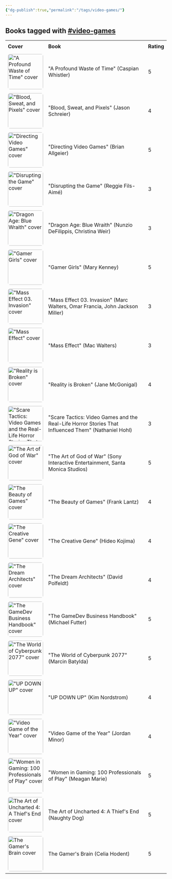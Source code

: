 ```yaml
---
{"dg-publish":true,"permalink":"/tags/video-games/"}
---
```



<h2><span>Books tagged with <a href="#video-games" class="tag" target="_blank" rel="noopener nofollow">#video-games</a></span></h2><table style="border-collapse: collapse; width: 100%; font-family: inherit;"><tbody><tr><th style="text-align: left; padding: 8px; border-bottom: 2px solid var(--text-accent); background-color: var(--background-secondary);">Cover</th><th style="text-align: left; padding: 8px; border-bottom: 2px solid var(--text-accent); background-color: var(--background-secondary);">Book</th><th style="text-align: left; padding: 8px; border-bottom: 2px solid var(--text-accent); background-color: var(--background-secondary);">Rating</th></tr><tr style="background-color: var(--background-primary); transition: background-color 0.2s;"><td style="padding: 6px 8px;"><img src="https://cdn.thestorygraph.com/e24dnbvl8wohu0y5hzcw1fxt0dzy" alt="&quot;A Profound Waste of Time&quot; cover" width="110" style="border-radius: 6px;"></td><td style="padding: 6px 8px;"><a href="obsidian://open?vault=Obsidian%20Vault&amp;file=books%2FCaspian%20Whistler%20-%20A%20Profound%20Waste%20of%20Time.md" style="text-decoration: none; color: var(--text-normal);">"A Profound Waste of Time" (Caspian Whistler)</a></td><td style="padding: 6px 8px;">5</td></tr><tr style="background-color: var(--background-modifier-hover); transition: background-color 0.2s;"><td style="padding: 6px 8px;"><img src="http://books.google.com/books/content?id=-bK-DQAAQBAJ&amp;printsec=frontcover&amp;img=1&amp;zoom=1&amp;edge=curl&amp;source=gbs_api" alt="&quot;Blood, Sweat, and Pixels&quot; cover" width="110" style="border-radius: 6px;"></td><td style="padding: 6px 8px;"><a href="obsidian://open?vault=Obsidian%20Vault&amp;file=books%2FJason%20Schreier%20-%20Blood%20Sweat%20and%20Pixels.md" style="text-decoration: none; color: var(--text-normal);">"Blood, Sweat, and Pixels" (Jason Schreier)</a></td><td style="padding: 6px 8px;">4</td></tr><tr style="background-color: var(--background-primary); transition: background-color 0.2s;"><td style="padding: 6px 8px;"><img src="http://books.google.com/books/content?id=HTaxDwAAQBAJ&amp;printsec=frontcover&amp;img=1&amp;zoom=1&amp;edge=curl&amp;source=gbs_api" alt="&quot;Directing Video Games&quot; cover" width="110" style="border-radius: 6px;"></td><td style="padding: 6px 8px;"><a href="obsidian://open?vault=Obsidian%20Vault&amp;file=books%2FBrian%20Allgeier%20-%20Directing%20Video%20Games.md" style="text-decoration: none; color: var(--text-normal);">"Directing Video Games" (Brian Allgeier)</a></td><td style="padding: 6px 8px;">5</td></tr><tr style="background-color: var(--background-modifier-hover); transition: background-color 0.2s;"><td style="padding: 6px 8px;"><img src="http://books.google.com/books/content?id=oos1EAAAQBAJ&amp;printsec=frontcover&amp;img=1&amp;zoom=1&amp;edge=curl&amp;source=gbs_api" alt="&quot;Disrupting the Game&quot; cover" width="110" style="border-radius: 6px;"></td><td style="padding: 6px 8px;"><a href="obsidian://open?vault=Obsidian%20Vault&amp;file=books%2FReggie%20Fils-Aim%C3%A9%20-%20Disrupting%20the%20Game.md" style="text-decoration: none; color: var(--text-normal);">"Disrupting the Game" (Reggie Fils-Aimé)</a></td><td style="padding: 6px 8px;">3</td></tr><tr style="background-color: var(--background-primary); transition: background-color 0.2s;"><td style="padding: 6px 8px;"><img src="http://books.google.com/books/content?id=j3j1DwAAQBAJ&amp;printsec=frontcover&amp;img=1&amp;zoom=1&amp;edge=curl&amp;source=gbs_api" alt="&quot;Dragon Age: Blue Wraith&quot; cover" width="110" style="border-radius: 6px;"></td><td style="padding: 6px 8px;"><a href="obsidian://open?vault=Obsidian%20Vault&amp;file=books%2FNunzio%20DeFilippis%20Christina%20Weir%20-%20Dragon%20Age%20Blue%20Wraith.md" style="text-decoration: none; color: var(--text-normal);">"Dragon Age: Blue Wraith" (Nunzio DeFilippis, Christina Weir)</a></td><td style="padding: 6px 8px;">3</td></tr><tr style="background-color: var(--background-modifier-hover); transition: background-color 0.2s;"><td style="padding: 6px 8px;"><img src="http://books.google.com/books/content?id=gbxBEAAAQBAJ&amp;printsec=frontcover&amp;img=1&amp;zoom=1&amp;edge=curl&amp;source=gbs_api" alt="&quot;Gamer Girls&quot; cover" width="110" style="border-radius: 6px;"></td><td style="padding: 6px 8px;"><a href="obsidian://open?vault=Obsidian%20Vault&amp;file=books%2FMary%20Kenney%20-%20Gamer%20Girls.md" style="text-decoration: none; color: var(--text-normal);">"Gamer Girls" (Mary Kenney)</a></td><td style="padding: 6px 8px;">5</td></tr><tr style="background-color: var(--background-primary); transition: background-color 0.2s;"><td style="padding: 6px 8px;"><img src="http://books.google.com/books/content?id=AziapwAACAAJ&amp;printsec=frontcover&amp;img=1&amp;zoom=1&amp;source=gbs_api" alt="&quot;Mass Effect 03. Invasion&quot; cover" width="110" style="border-radius: 6px;"></td><td style="padding: 6px 8px;"><a href="obsidian://open?vault=Obsidian%20Vault&amp;file=books%2FMarc%20Walters%20Omar%20Francia%20John%20Jackson%20Miller%20-%20Mass%20Effect%2003%20Invasion.md" style="text-decoration: none; color: var(--text-normal);">"Mass Effect 03. Invasion" (Marc Walters, Omar Francia, John Jackson Miller)</a></td><td style="padding: 6px 8px;">3</td></tr><tr style="background-color: var(--background-modifier-hover); transition: background-color 0.2s;"><td style="padding: 6px 8px;"><img src="http://books.google.com/books/content?id=i4iPSQAACAAJ&amp;printsec=frontcover&amp;img=1&amp;zoom=1&amp;source=gbs_api" alt="&quot;Mass Effect&quot; cover" width="110" style="border-radius: 6px;"></td><td style="padding: 6px 8px;"><a href="obsidian://open?vault=Obsidian%20Vault&amp;file=books%2FMac%20Walters%20-%20Mass%20Effect.md" style="text-decoration: none; color: var(--text-normal);">"Mass Effect" (Mac Walters)</a></td><td style="padding: 6px 8px;">3</td></tr><tr style="background-color: var(--background-primary); transition: background-color 0.2s;"><td style="padding: 6px 8px;"><img src="http://books.google.com/books/content?id=Aa4j6YC1Vu8C&amp;printsec=frontcover&amp;img=1&amp;zoom=1&amp;edge=curl&amp;source=gbs_api" alt="&quot;Reality is Broken&quot; cover" width="110" style="border-radius: 6px;"></td><td style="padding: 6px 8px;"><a href="obsidian://open?vault=Obsidian%20Vault&amp;file=Books%2FJane%20McGonigal%20-%20Reality%20is%20Broken.md" style="text-decoration: none; color: var(--text-normal);">"Reality is Broken" (Jane McGonigal)</a></td><td style="padding: 6px 8px;">4</td></tr><tr style="background-color: var(--background-modifier-hover); transition: background-color 0.2s;"><td style="padding: 6px 8px;"><img src="http://books.google.com/books/content?id=TIFmEQAAQBAJ&amp;printsec=frontcover&amp;img=1&amp;zoom=1&amp;edge=curl&amp;source=gbs_api" alt="&quot;Scare Tactics: Video Games and the Real-Life Horror Stories That Influenced Them&quot; cover" width="110" style="border-radius: 6px;"></td><td style="padding: 6px 8px;"><a href="obsidian://open?vault=Obsidian%20Vault&amp;file=books%2FNathaniel%20Hohl%20-%20Scare%20Tactics%20Video%20Games%20and%20the%20Real-Life%20Horror%20Stories%20That%20Influenced%20Them%20Volume%2012.md" style="text-decoration: none; color: var(--text-normal);">"Scare Tactics: Video Games and the Real-Life Horror Stories That Influenced Them" (Nathaniel Hohl)</a></td><td style="padding: 6px 8px;">3</td></tr><tr style="background-color: var(--background-primary); transition: background-color 0.2s;"><td style="padding: 6px 8px;"><img src="http://books.google.com/books/content?id=cP9RDwAAQBAJ&amp;printsec=frontcover&amp;img=1&amp;zoom=1&amp;edge=curl&amp;source=gbs_api" alt="&quot;The Art of God of War&quot; cover" width="110" style="border-radius: 6px;"></td><td style="padding: 6px 8px;"><a href="obsidian://open?vault=Obsidian%20Vault&amp;file=books%2FSony%20Interactive%20Entertainment%20Santa%20Monica%20Studios%20-%20The%20Art%20of%20God%20of%20War.md" style="text-decoration: none; color: var(--text-normal);">"The Art of God of War" (Sony Interactive Entertainment, Santa Monica Studios)</a></td><td style="padding: 6px 8px;">5</td></tr><tr style="background-color: var(--background-modifier-hover); transition: background-color 0.2s;"><td style="padding: 6px 8px;"><img src="http://books.google.com/books/content?id=XiGlEAAAQBAJ&amp;printsec=frontcover&amp;img=1&amp;zoom=1&amp;edge=curl&amp;source=gbs_api" alt="&quot;The Beauty of Games&quot; cover" width="110" style="border-radius: 6px;"></td><td style="padding: 6px 8px;"><a href="obsidian://open?vault=Obsidian%20Vault&amp;file=books%2FFrank%20Lantz%20-%20The%20Beauty%20of%20Games.md" style="text-decoration: none; color: var(--text-normal);">"The Beauty of Games" (Frank Lantz)</a></td><td style="padding: 6px 8px;">4</td></tr><tr style="background-color: var(--background-primary); transition: background-color 0.2s;"><td style="padding: 6px 8px;"><img src="http://books.google.com/books/content?id=5K03EAAAQBAJ&amp;printsec=frontcover&amp;img=1&amp;zoom=1&amp;source=gbs_api" alt="&quot;The Creative Gene&quot; cover" width="110" style="border-radius: 6px;"></td><td style="padding: 6px 8px;"><a href="obsidian://open?vault=Obsidian%20Vault&amp;file=books%2FHideo%20Kojima%20-%20The%20Creative%20Gene.md" style="text-decoration: none; color: var(--text-normal);">"The Creative Gene" (Hideo Kojima)</a></td><td style="padding: 6px 8px;">4</td></tr><tr style="background-color: var(--background-modifier-hover); transition: background-color 0.2s;"><td style="padding: 6px 8px;"><img src="http://books.google.com/books/content?id=Xx_IDwAAQBAJ&amp;printsec=frontcover&amp;img=1&amp;zoom=1&amp;edge=curl&amp;source=gbs_api" alt="&quot;The Dream Architects&quot; cover" width="110" style="border-radius: 6px;"></td><td style="padding: 6px 8px;"><a href="obsidian://open?vault=Obsidian%20Vault&amp;file=books%2FDavid%20Polfeldt%20-%20The%20Dream%20Architects.md" style="text-decoration: none; color: var(--text-normal);">"The Dream Architects" (David Polfeldt)</a></td><td style="padding: 6px 8px;">4</td></tr><tr style="background-color: var(--background-primary); transition: background-color 0.2s;"><td style="padding: 6px 8px;"><img src="http://books.google.com/books/content?id=vOxVswEACAAJ&amp;printsec=frontcover&amp;img=1&amp;zoom=1&amp;source=gbs_api" alt="&quot;The GameDev Business Handbook&quot; cover" width="110" style="border-radius: 6px;"></td><td style="padding: 6px 8px;"><a href="obsidian://open?vault=Obsidian%20Vault&amp;file=books%2FMichael%20Futter%20-%20The%20GameDev%20Business%20Handbook.md" style="text-decoration: none; color: var(--text-normal);">"The GameDev Business Handbook" (Michael Futter)</a></td><td style="padding: 6px 8px;">5</td></tr><tr style="background-color: var(--background-modifier-hover); transition: background-color 0.2s;"><td style="padding: 6px 8px;"><img src="http://books.google.com/books/content?id=7E6iDwAAQBAJ&amp;printsec=frontcover&amp;img=1&amp;zoom=1&amp;edge=curl&amp;source=gbs_api" alt="&quot;The World of Cyberpunk 2077&quot; cover" width="110" style="border-radius: 6px;"></td><td style="padding: 6px 8px;"><a href="obsidian://open?vault=Obsidian%20Vault&amp;file=books%2FMarcin%20Batylda%20-%20The%20World%20of%20Cyberpunk%202077.md" style="text-decoration: none; color: var(--text-normal);">"The World of Cyberpunk 2077" (Marcin Batylda)</a></td><td style="padding: 6px 8px;">5</td></tr><tr style="background-color: var(--background-primary); transition: background-color 0.2s;"><td style="padding: 6px 8px;"><img src="http://books.google.com/books/content?id=xo8FEQAAQBAJ&amp;printsec=frontcover&amp;img=1&amp;zoom=1&amp;edge=curl&amp;source=gbs_api" alt="&quot;UP DOWN UP&quot; cover" width="110" style="border-radius: 6px;"></td><td style="padding: 6px 8px;"><a href="obsidian://open?vault=Obsidian%20Vault&amp;file=books%2FKim%20Nordstrom%20-%20UP%20DOWN%20UP.md" style="text-decoration: none; color: var(--text-normal);">"UP DOWN UP" (Kim Nordstrom)</a></td><td style="padding: 6px 8px;">4</td></tr><tr style="background-color: var(--background-modifier-hover); transition: background-color 0.2s;"><td style="padding: 6px 8px;"><img src="http://books.google.com/books/content?id=7giBEAAAQBAJ&amp;printsec=frontcover&amp;img=1&amp;zoom=1&amp;edge=curl&amp;source=gbs_api" alt="&quot;Video Game of the Year&quot; cover" width="110" style="border-radius: 6px;"></td><td style="padding: 6px 8px;"><a href="obsidian://open?vault=Obsidian%20Vault&amp;file=books%2FJordan%20Minor%20-%20Video%20Game%20of%20the%20Year.md" style="text-decoration: none; color: var(--text-normal);">"Video Game of the Year" (Jordan Minor)</a></td><td style="padding: 6px 8px;">4</td></tr><tr style="background-color: var(--background-primary); transition: background-color 0.2s;"><td style="padding: 6px 8px;"><img src="http://books.google.com/books/content?id=3ad2DwAAQBAJ&amp;printsec=frontcover&amp;img=1&amp;zoom=1&amp;edge=curl&amp;source=gbs_api" alt="&quot;Women in Gaming: 100 Professionals of Play&quot; cover" width="110" style="border-radius: 6px;"></td><td style="padding: 6px 8px;"><a href="obsidian://open?vault=Obsidian%20Vault&amp;file=books%2FMeagan%20Marie%20-%20Women%20in%20Gaming%20100%20Professionals%20of%20Play.md" style="text-decoration: none; color: var(--text-normal);">"Women in Gaming: 100 Professionals of Play" (Meagan Marie)</a></td><td style="padding: 6px 8px;">5</td></tr><tr style="background-color: var(--background-modifier-hover); transition: background-color 0.2s;"><td style="padding: 6px 8px;"><img src="http://books.google.com/books/content?id=bOKaCwAAQBAJ&amp;printsec=frontcover&amp;img=1&amp;zoom=1&amp;edge=curl&amp;source=gbs_api" alt="The Art of Uncharted 4: A Thief's End cover" width="110" style="border-radius: 6px;"></td><td style="padding: 6px 8px;"><a href="obsidian://open?vault=Obsidian%20Vault&amp;file=books%2FVarious%20-%20The%20Art%20of%20Uncharted%204%20A%20Thief's%20End.md" style="text-decoration: none; color: var(--text-normal);">The Art of Uncharted 4: A Thief's End (Naughty Dog)</a></td><td style="padding: 6px 8px;">5</td></tr><tr style="background-color: var(--background-primary); transition: background-color 0.2s;"><td style="padding: 6px 8px;"><img src="http://books.google.com/books/content?id=JzyhDwAAQBAJ&amp;printsec=frontcover&amp;img=1&amp;zoom=1&amp;edge=curl&amp;source=gbs_api" alt="The Gamer's Brain cover" width="110" style="border-radius: 6px;"></td><td style="padding: 6px 8px;"><a href="obsidian://open?vault=Obsidian%20Vault&amp;file=books%2FCelia%20Hodent%20-%20The%20Gamer's%20Brain.md" style="text-decoration: none; color: var(--text-normal);">The Gamer's Brain (Celia Hodent)</a></td><td style="padding: 6px 8px;">5</td></tr></tbody></table>
